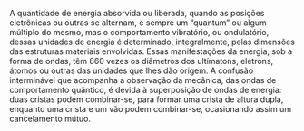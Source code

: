 ﻿A quantidade de energia absorvida ou liberada, quando as posições eletrônicas ou outras se alternam, é sempre um “quantum” ou algum múltiplo do mesmo, mas o comportamento vibratório, ou ondulatório, dessas unidades de energia é determinado, integralmente, pelas dimensões das estruturas materiais envolvidas. Essas manifestações da energia, sob a forma de ondas, têm 860 vezes os diâmetros dos ultímatons, elétrons, átomos ou outras das unidades que lhes dão origem. A confusão interminável que acompanha a observação da mecânica, das ondas de comportamento quântico, é devida à superposição de ondas de energia: duas cristas podem combinar-se, para formar uma crista de altura dupla, enquanto uma crista e um vão podem combinar-se, ocasionando assim um cancelamento mútuo.